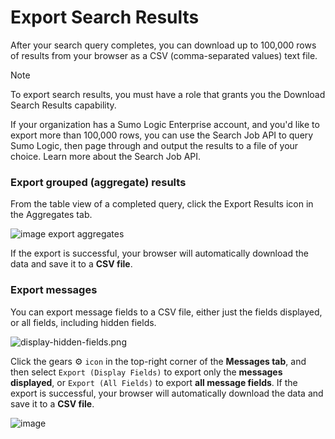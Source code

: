 # Export Search Results
After your search query completes, you can download up to 100,000 rows of results from your browser as a CSV (comma-separated values) text file.

>[!NOTE]
>To export search results, you must have a role that grants you the Download Search Results capability.

If your organization has a Sumo Logic Enterprise account, and you'd like to export more than 100,000 rows, you can use the Search Job API to query Sumo Logic, then page through and output the results to a file of your choice. Learn more about the Search Job API.

### Export grouped (aggregate) results
From the table view of a completed query, click the Export Results icon in the Aggregates tab.

![image export aggregates](https://github.com/aniket0609/Sumo_Logic_basic/assets/83961260/5ba528cd-1b31-40e8-b4da-1f8e03639f8e)

If the export is successful, your browser will automatically download the data and save it to a **CSV file**.

### Export messages
You can export message fields to a CSV file, either just the fields displayed, or all fields, including hidden fields.

![display-hidden-fields.png](https://help.sumologic.com/assets/images/display-hidden-fields-54d67a675ee003c3b625eada5dc3cd0b.png)

Click the gears :gear: `icon` in the top-right corner of the **Messages tab**, and then select `Export (Display Fields)` to export only the **messages displayed**, or `Export (All Fields)` to export **all message fields**. If the export is successful, your browser will automatically download the data and save it to a **CSV file**.

![image](https://github.com/aniket0609/Sumo_Logic_basic/assets/83961260/d1e126c7-72e2-47b6-a86f-796a1530210b)
